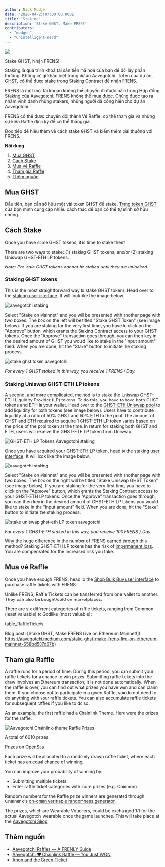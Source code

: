 ```yaml
---
author: Nick Mudge
date: '2020-04-23T07:00:00.000Z'
title: 'Staking'
description: 'Stake GHST, Make FRENS'
contributors:
  - "mudgen"
  - "unintelligent-nerd"
---
```



<div class="headerImageContainer">
<img class="headerImage" src="/staking/staking.png">
<p class="headerImageText">Stake GHST, Nhận FRENS!</p>
</div>

Staking là quá trình khoá tài sản tiền mã hoá của bạn để đổi lấy phần thưởng. Không có gì khác biệt trong dự án Aavegotchi. Token của dự án, [GHST](/posts/ghst), có thể được stake trong Staking Contract để nhận [FRENS](/posts/glossary#frens).

FRENS là một một tài khoản không thể chuyển đi được nằm trong Hợp đồng Staking của Aavegotchi. FRENS không thể mua được. Chúng được tạo ra nhằm vinh danh những stakers, những người đã cống hiến cho dự án Aavegotchi.

FRENS có thể được chuyển đổi thành Vé Raffle, có thể tham gia và những sự kiện Raffle định kỳ để có thể thắng giải.

Đọc tiếp để hiểu thêm về cách stake GHST và kiếm thêm giải thưởng với FRENS.

<div class="contentsBox">

**Nội dung**

<ol>
<li><a href=#purchasing-ghst>Mua GHST</a></li>
<li><a href=#how-to-stake>Cách Stake</a></li>
<li><a href=#purchasing-raffle-tickets>Mua vé Raffle</a></li>
<li><a href=#entering-raffles>Tham gia Raffle</a></li>
<li><a href=#more-resources>Thêm nguồn</a></li>
</ol>

</div>

## Mua GHST
Đầu tiên, bạn cần sở hữu một vài token GHST để stake. [Trang token GHST](/posts/ghst) của bọn mình cung cấp nhiều cách thức để bạn có thể tự mình sở hữu chúng.

## Cách Stake
Once you have some GHST tokens, it is time to stake them!

There are two ways to stake: (1) staking GHST tokens, and/or (2) staking Uniswap GHST-ETH LP tokens.

*Note: Pre-sale GHST tokens cannot be staked until they are unlocked.*

### Staking GHST tokens
This is the most straightforward way to stake GHST tokens. Head over to the [staking user interface](https://aavegotchi.com/stake). It will look like the image below.

<img class = "bodyImage" src = "/staking/staking-interface.png" alt = "aavegotchi staking" />

Select "Stake on Mainnet" and you will be presented with another page with two boxes. The box on the left will be titled "Stake GHST Token" (see image below). If you are staking for the very first time, you have to click on the "Approve" button, which grants the Staking Contract access to your GHST tokens. Once the "Approve" transaction goes through, you can then key in the desired amount of GHST you would like to stake in the "Input amount" field. When you are done, hit the "Stake" button to initiate the staking process.

<img class = "bodyImage" src = "/staking/stake-ghst.png" alt = "stake ghst token aavegotchi" />

*For every 1 GHST staked in this way, you receive 1 FRENS / Day.*

### Staking Uniswap GHST-ETH LP tokens
A second, and more complicated, method is to stake the Uniswap GHST-ETH Liquidity Provider (LP) tokens. To do this, you have to have both GHST tokens and ETH in your wallet. Head over to the [GHST-ETH Uniswap pool](https://app.uniswap.org/#/add/0x3f382dbd960e3a9bbceae22651e88158d2791550/ETH) to add liquidity for both tokens (see image below). Users have to contribute liquidity at a ratio of 50% GHST and 50% ETH to the pool. The amount of GHST and ETH required to acquire 1 GHST-ETH LP token varies based on the price of the pool token at the time.  In return for staking both GHST and ETH, users will receive the GHST-ETH LP token from Uniswap.

<img class = "bodyImage" src = "/staking/ghst-eth-uniswap-interface.png" alt = "GHST-ETH LP Tokens Aavegotchi staking" />

Once you have acquired your GHST-ETH LP token, head to the [staking user interface](https://aavegotchi.com/stake). It will look like the image below.

<img class = "bodyImage" src = "/staking/staking-interface.png" alt = "aavegotchi staking" />

Select "Stake on Mainnet" and you will be presented with another page with two boxes. The box on the right will be titled "Stake Uniswap GHST Token" (see image below). If you are staking for the very first time, you have to click on the "Approve" button, which grants the Staking Contract access to your GHST-ETH LP tokens. Once the "Approve" transaction goes through, you can then key in the desired amount of GHST-ETH LP tokens you would like to stake in the "Input amount" field. When you are done, hit the "Stake" button to initiate the staking process.

<img class = "bodyImage" src = "/staking/stake-uniswap-ghst-eth.png" alt = "stake uniswap ghst-eth LP token aavegotchi" />

*For every 1 GHST-ETH staked in this way, you receive 100 FRENS / Day.*

Why the huge difference in the number of FRENS earned through this method? Staking GHST-ETH LP tokens has the risk of [impermanent loss](/posts/glossary#impermanent-loss). You are compensated for the increased risk you take.

## Mua vé Raffle

Once you have enough FRENS, head to the [Shop Bulk Buy user interface](https://aavegotchi.com/bulk-buy) to purchase raffle tickets with FRENS.

Unlike FRENS, Raffle Tickets can be transferred from one wallet to another. They can also be bought/sold on marketplaces.

There are six different categories of raffle tickets, ranging from Common (least valuable) to Godlike (most valuable):

table_RaffleTickets

Blog post: \[Stake GHST, Make FRENS Live on Ethereum Mainnet!\]( https://aavegotchi.medium.com/stake-ghst-make-frens-live-on-ethereum-mainnet-658bd507d67b)


## Tham gia Raffle

A raffle runs for a period of time. During this period, you can submit your raffle tickets for a chance to win prizes. Submitting raffle tickets into the draw involves an Ethereum transaction; it is not done automatically. When the raffle is over, you can find out what prizes you have won and can claim them. If you choose not to participate in a given Raffle, you do not need to do anything with your raffle tickets. You can also accumulate raffle tickets for subsequent raffles if you like to do so.

As an example, the first raffle had a Chainlink Theme. Here were the prizes for the raffle:

<img class = "bodyImage" src = "/staking/link-raffle-prizes.png" alt = "Aavegotchi Chainlink-theme Raffle Prizes" />

A total of 6010 prizes.

[Prizes on OpenSea](https://opensea.io/activity/aavegotchi-wearable-vouchers)

Each prize will be allocated to a randomly drawn raffle ticket, where each ticket has an equal chance of winning.

You can improve your probability of winning by:
* Submitting multiple tickets
* Enter raffle ticket categories with more prizes (e.g. Common)

Random numbers for the Raffle prize winners are generated through Chainlink's [on-chain verifiable randomness generator](https://blog.chain.link/verifiable-random-functions-vrf-random-number-generation-rng-feature/).

The prizes, which are Wearable Vouchers, could be exchanged 1:1 for the actual Aavegotchi wearable once the game launches. This will take place at the [Aavegotchi Shop](https://aavegotchi.com/shop).

## Thêm nguồn

- [Aavegotchi Raffles — A FRENLY Guide](https://aavegotchi.medium.com/aavegotchi-raffles-a-frenly-guide-66f624c9bc60)
- [Aavegotchi ❤ Chainlink Raffle — You Just WON](https://aavegotchi.medium.com/aavegotchi-chainlink-raffle-you-just-won-af87712f1018)
- [Anon and the Green Ticket](https://aavegotchi.medium.com/anon-and-the-green-ticket-5776969b3a69)